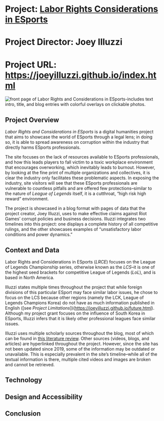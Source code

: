 # Project: [Labor Rights Considerations in ESports](https://joeyilluzzi.github.io/index.html)
# Project Director: Joey Illuzzi
# Project URL: https://joeyilluzzi.github.io/index.html

![front page of Labor Rights and Considerations in ESports-includes text intro, title, and blog entries with colorful overlays on clickable photos.](https://user-images.githubusercontent.com/112140314/196701109-498c11fd-cb0c-4332-8fb7-c9c3201fac69.png)


## Project Overview

*Labor Rights and Considerations in ESports* is a digital humanities project that aims to showcase the world of ESports through a legal lens; in doing so, it is able to spread awareness on corruption within the industry that directly harms ESports professionals. 

The site focuses on the lack of resources available to ESports professionals, and how this leads players to fall victim to a toxic workplace environment that encourages overworking, which inevitably leads to burnout. However, by looking at the fine print of multiple organizations and collectives, it is clear the industry only facilitates these problematic aspects. In exposing the industry, site visitors will see that these ESports professionals are vulnerable to countless pitfalls and are offered few protections–similar to the nature of *League of Legends* itself, it is a cutthroat, “high risk high reward” environment. 

The project is showcased in a blog format with pages of data that the project creator, Joey Illuzzi, uses to make effective claims against Riot Games’ corrupt policies and business decisions. Illuzzi integrates two timelines into this project: one displays a complete history of all competitive rulings, and the other showcases examples of “unsatisfactory labor conditions and power dynamics.” 


## Context and Data

Labor Rights and Considerations in ESports (*LRCE*) focuses on the League of Legends Championship series, otherwise known as the *LCS*–it is one of the highest seed brackets for competitive League of Legends (*LoL*), and is based in North America. 

Illuzzi states multiple times throughout the project that while foreign divisions of this particular ESport may face similar labor issues, he chose to focus on the LCS because other regions (namely the LCK, League of Legends Champions Korea) do not have as much information published in English ([see *Project Limitations*])(https://joeyilluzzi.github.io/future.html). Although my project grant focuses on the influence of South Korea in ESports, Illuzzi infers that it is likely other professional leagues face similar issues.

Illuzzi uses multiple scholarly sources throughout the blog, most of which can be found in [this literature review](https://drive.google.com/file/d/1VW16qG9pJhrfGzhiNR4CSomrPc0bFkxi/view). Other sources (videos, blogs, and articles) are hyperlinked throughout the project. However, since the site has not been updated since 2019, some of the information may be outdated or unavailable. This is especially prevalent in the site’s timeline–while all of the textual information is there, multiple cited videos and images are broken and cannot be retrieved. 


## Technology

## Design and Accessibility

## Conclusion
